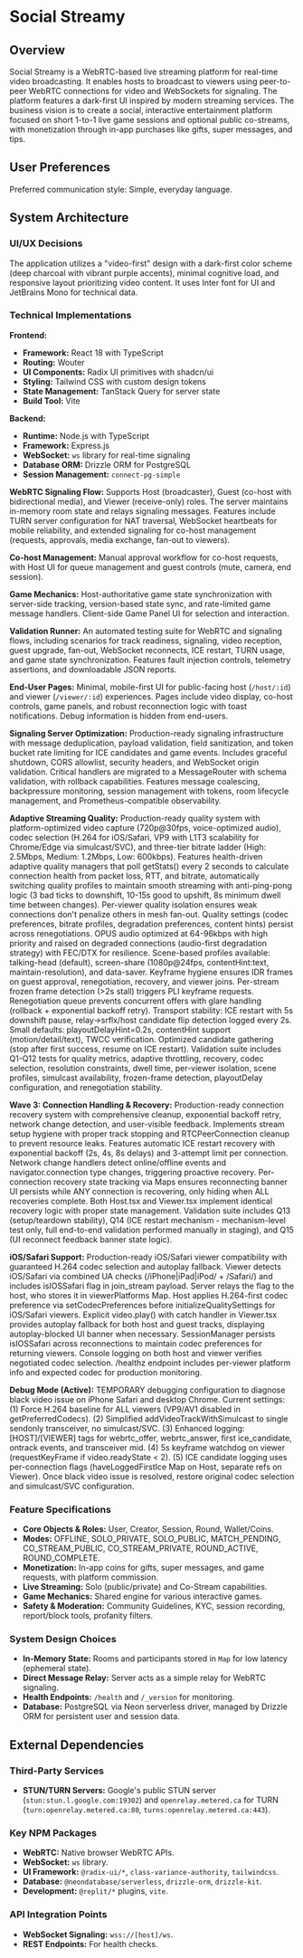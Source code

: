 # Social Streamy

## Overview
Social Streamy is a WebRTC-based live streaming platform for real-time video broadcasting. It enables hosts to broadcast to viewers using peer-to-peer WebRTC connections for video and WebSockets for signaling. The platform features a dark-first UI inspired by modern streaming services. The business vision is to create a social, interactive entertainment platform focused on short 1-to-1 live game sessions and optional public co-streams, with monetization through in-app purchases like gifts, super messages, and tips.

## User Preferences
Preferred communication style: Simple, everyday language.

## System Architecture

### UI/UX Decisions
The application utilizes a "video-first" design with a dark-first color scheme (deep charcoal with vibrant purple accents), minimal cognitive load, and responsive layout prioritizing video content. It uses Inter font for UI and JetBrains Mono for technical data.

### Technical Implementations
**Frontend:**
- **Framework:** React 18 with TypeScript
- **Routing:** Wouter
- **UI Components:** Radix UI primitives with shadcn/ui
- **Styling:** Tailwind CSS with custom design tokens
- **State Management:** TanStack Query for server state
- **Build Tool:** Vite

**Backend:**
- **Runtime:** Node.js with TypeScript
- **Framework:** Express.js
- **WebSocket:** `ws` library for real-time signaling
- **Database ORM:** Drizzle ORM for PostgreSQL
- **Session Management:** `connect-pg-simple`

**WebRTC Signaling Flow:**
Supports Host (broadcaster), Guest (co-host with bidirectional media), and Viewer (receive-only) roles. The server maintains in-memory room state and relays signaling messages. Features include TURN server configuration for NAT traversal, WebSocket heartbeats for mobile reliability, and extended signaling for co-host management (requests, approvals, media exchange, fan-out to viewers).

**Co-host Management:**
Manual approval workflow for co-host requests, with Host UI for queue management and guest controls (mute, camera, end session).

**Game Mechanics:**
Host-authoritative game state synchronization with server-side tracking, version-based state sync, and rate-limited game message handlers. Client-side Game Panel UI for selection and interaction.

**Validation Runner:**
An automated testing suite for WebRTC and signaling flows, including scenarios for track readiness, signaling, video reception, guest upgrade, fan-out, WebSocket reconnects, ICE restart, TURN usage, and game state synchronization. Features fault injection controls, telemetry assertions, and downloadable JSON reports.

**End-User Pages:**
Minimal, mobile-first UI for public-facing host (`/host/:id`) and viewer (`/viewer/:id`) experiences. Pages include video display, co-host controls, game panels, and robust reconnection logic with toast notifications. Debug information is hidden from end-users.

**Signaling Server Optimization:**
Production-ready signaling infrastructure with message deduplication, payload validation, field sanitization, and token bucket rate limiting for ICE candidates and game events. Includes graceful shutdown, CORS allowlist, security headers, and WebSocket origin validation. Critical handlers are migrated to a MessageRouter with schema validation, with rollback capabilities. Features message coalescing, backpressure monitoring, session management with tokens, room lifecycle management, and Prometheus-compatible observability.

**Adaptive Streaming Quality:**
Production-ready quality system with platform-optimized video capture (720p@30fps, voice-optimized audio), codec selection (H.264 for iOS/Safari, VP9 with L1T3 scalability for Chrome/Edge via simulcast/SVC), and three-tier bitrate ladder (High: 2.5Mbps, Medium: 1.2Mbps, Low: 600kbps). Features health-driven adaptive quality managers that poll getStats() every 2 seconds to calculate connection health from packet loss, RTT, and bitrate, automatically switching quality profiles to maintain smooth streaming with anti-ping-pong logic (3 bad ticks to downshift, 10-15s good to upshift, 8s minimum dwell time between changes). Per-viewer quality isolation ensures weak connections don't penalize others in mesh fan-out. Quality settings (codec preferences, bitrate profiles, degradation preferences, content hints) persist across renegotiations. OPUS audio optimized at 64-96kbps with high priority and raised on degraded connections (audio-first degradation strategy) with FEC/DTX for resilience. Scene-based profiles available: talking-head (default), screen-share (1080p@24fps, contentHint:text, maintain-resolution), and data-saver. Keyframe hygiene ensures IDR frames on guest approval, renegotiation, recovery, and viewer joins. Per-stream frozen frame detection (>2s stall) triggers PLI keyframe requests. Renegotiation queue prevents concurrent offers with glare handling (rollback + exponential backoff retry). Transport stability: ICE restart with 5s downshift pause, relay→srflx/host candidate flip detection logged every 2s. Small defaults: playoutDelayHint=0.2s, contentHint support (motion/detail/text), TWCC verification. Optimized candidate gathering (stop after first success, resume on ICE restart). Validation suite includes Q1-Q12 tests for quality metrics, adaptive throttling, recovery, codec selection, resolution constraints, dwell time, per-viewer isolation, scene profiles, simulcast availability, frozen-frame detection, playoutDelay configuration, and renegotiation stability.

**Wave 3: Connection Handling & Recovery:**
Production-ready connection recovery system with comprehensive cleanup, exponential backoff retry, network change detection, and user-visible feedback. Implements stream setup hygiene with proper track stopping and RTCPeerConnection cleanup to prevent resource leaks. Features automatic ICE restart recovery with exponential backoff (2s, 4s, 8s delays) and 3-attempt limit per connection. Network change handlers detect online/offline events and navigator.connection type changes, triggering proactive recovery. Per-connection recovery state tracking via Maps ensures reconnecting banner UI persists while ANY connection is recovering, only hiding when ALL recoveries complete. Both Host.tsx and Viewer.tsx implement identical recovery logic with proper state management. Validation suite includes Q13 (setup/teardown stability), Q14 (ICE restart mechanism - mechanism-level test only, full end-to-end validation performed manually in staging), and Q15 (UI reconnect feedback banner state logic).

**iOS/Safari Support:**
Production-ready iOS/Safari viewer compatibility with guaranteed H.264 codec selection and autoplay fallback. Viewer detects iOS/Safari via combined UA checks (/iPhone|iPad|iPod/ + /Safari/) and includes isIOSSafari flag in join_stream payload. Server relays the flag to the host, who stores it in viewerPlatforms Map. Host applies H.264-first codec preference via setCodecPreferences before initializeQualitySettings for iOS/Safari viewers. Explicit video.play() with catch handler in Viewer.tsx provides autoplay fallback for both host and guest tracks, displaying autoplay-blocked UI banner when necessary. SessionManager persists isIOSSafari across reconnections to maintain codec preferences for returning viewers. Console logging on both host and viewer verifies negotiated codec selection. /healthz endpoint includes per-viewer platform info and expected codec for production monitoring.

**Debug Mode (Active):**
TEMPORARY debugging configuration to diagnose black video issue on iPhone Safari and desktop Chrome. Current settings: (1) Force H.264 baseline for ALL viewers (VP9/AV1 disabled in getPreferredCodecs). (2) Simplified addVideoTrackWithSimulcast to single sendonly transceiver, no simulcast/SVC. (3) Enhanced logging: [HOST]/[VIEWER] tags for webrtc_offer, webrtc_answer, first ice_candidate, ontrack events, and transceiver mid. (4) 5s keyframe watchdog on viewer (requestKeyFrame if video.readyState < 2). (5) ICE candidate logging uses per-connection flags (haveLoggedFirstIce Map on Host, separate refs on Viewer). Once black video issue is resolved, restore original codec selection and simulcast/SVC configuration.

### Feature Specifications
- **Core Objects & Roles:** User, Creator, Session, Round, Wallet/Coins.
- **Modes:** OFFLINE, SOLO_PRIVATE, SOLO_PUBLIC, MATCH_PENDING, CO_STREAM_PUBLIC, CO_STREAM_PRIVATE, ROUND_ACTIVE, ROUND_COMPLETE.
- **Monetization:** In-app coins for gifts, super messages, and game requests, with platform commission.
- **Live Streaming:** Solo (public/private) and Co-Stream capabilities.
- **Game Mechanics:** Shared engine for various interactive games.
- **Safety & Moderation:** Community Guidelines, KYC, session recording, report/block tools, profanity filters.

### System Design Choices
- **In-Memory State:** Rooms and participants stored in `Map` for low latency (ephemeral state).
- **Direct Message Relay:** Server acts as a simple relay for WebRTC signaling.
- **Health Endpoints:** `/health` and `/_version` for monitoring.
- **Database:** PostgreSQL via Neon serverless driver, managed by Drizzle ORM for persistent user and session data.

## External Dependencies

### Third-Party Services
- **STUN/TURN Servers:** Google's public STUN server (`stun:stun.l.google.com:19302`) and `openrelay.metered.ca` for TURN (`turn:openrelay.metered.ca:80`, `turns:openrelay.metered.ca:443`).

### Key NPM Packages
- **WebRTC:** Native browser WebRTC APIs.
- **WebSocket:** `ws` library.
- **UI Framework:** `@radix-ui/*`, `class-variance-authority`, `tailwindcss`.
- **Database:** `@neondatabase/serverless`, `drizzle-orm`, `drizzle-kit`.
- **Development:** `@replit/*` plugins, `vite`.

### API Integration Points
- **WebSocket Signaling:** `wss://[host]/ws`.
- **REST Endpoints:** For health checks.